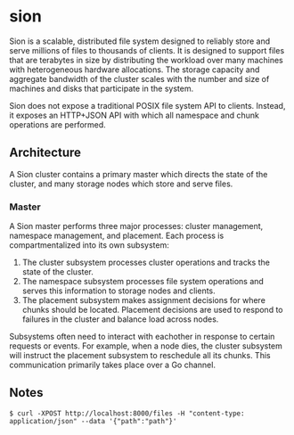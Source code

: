 # sion

Sion is a scalable, distributed file system designed to reliably store and serve millions of files to thousands of clients. It is designed to support files that are terabytes in size by distributing the workload over many machines with heterogeneous hardware allocations. The storage capacity and aggregate bandwidth of the cluster scales with the number and size of machines and disks that participate in the system.

Sion does not expose a traditional POSIX file system API to clients. Instead, it exposes an HTTP+JSON API with which all namespace and chunk operations are performed. 

## Architecture
A Sion cluster contains a primary master which directs the state of the cluster, and many storage nodes which store and serve files.

### Master
A Sion master performs three major processes: cluster management, namespace management, and placement. Each process is compartmentalized into its own subsystem:
1. The cluster subsystem processes cluster operations and tracks the state of the cluster.
2. The namespace subsystem processes file system operations and serves this information to storage nodes and clients.
3. The placement subsystem makes assignment decisions for where chunks should be located. Placement decisions are used to respond to failures in the cluster and balance load across nodes.

Subsystems often need to interact with eachother in response to certain requests or events. For example, when a node dies, the cluster subsystem will instruct the placement subsystem to reschedule all its chunks. This communication primarily takes place over a Go channel.

## Notes
```
$ curl -XPOST http://localhost:8000/files -H "content-type: application/json" --data '{"path":"path"}'
```
